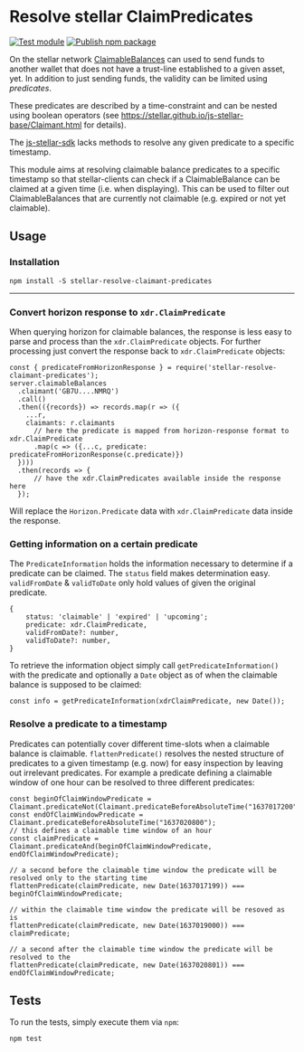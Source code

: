 # Resolve stellar ClaimPredicates

[![Test module](https://github.com/hanseartic/stellar-resolve-claimant-predicates/actions/workflows/test.yml/badge.svg?branch=develop)](https://github.com/hanseartic/stellar-resolve-claimant-predicates/actions/workflows/test.yml)
[![Publish npm package](https://github.com/hanseartic/stellar-resolve-claimant-predicates/actions/workflows/npm.yml/badge.svg)](https://github.com/hanseartic/stellar-resolve-claimant-predicates/actions/workflows/npm.yml)

On the stellar network [ClaimableBalances](https://stellar.github.io/js-stellar-base/Claimant.html) can used to send 
funds to another wallet that does not have a trust-line established to a given asset, yet.
In addition to just sending funds, the validity can be limited using *predicates*.

These predicates are described by a time-constraint and can be nested using boolean operators (see
https://stellar.github.io/js-stellar-base/Claimant.html for details).  

The [js-stellar-sdk](https://stellar.github.io/js-stellar-sdk/) lacks methods to resolve any given
predicate to a specific timestamp.

This module aims at resolving claimable balance predicates to a specific timestamp so that stellar-clients
can check if a ClaimableBalance can be claimed at a given time (i.e. when displaying).
This can be used to filter out ClaimableBalances that are currently not claimable (e.g. expired or not yet claimable).

## Usage

### Installation

    npm install -S stellar-resolve-claimant-predicates

----
### Convert horizon response to `xdr.ClaimPredicate`
When querying horizon for claimable balances, the response is less easy to parse and process than the
`xdr.ClaimPredicate` objects. For further processing just convert the response back to `xdr.ClaimPredicate` objects:

    const { predicateFromHorizonResponse } = require('stellar-resolve-claimant-predicates');
    server.claimableBalances
      .claimant('GB7U....NMRQ')
      .call()
      .then(({records}) => records.map(r => ({
        ...r,
        claimants: r.claimants
          // here the predicate is mapped from horizon-response format to xdr.ClaimPredicate
          .map(c => ({...c, predicate: predicateFromHorizonResponse(c.predicate)})
      })))
      .then(records => {
          // have the xdr.ClaimPredicates available inside the response here 
      });

Will replace the `Horizon.Predicate` data with `xdr.ClaimPredicate` data inside the response. 

### Getting information on a certain predicate
The `PredicateInformation` holds the information necessary to determine if a predicate can be claimed.
The `status` field makes determination easy. `validFromDate` & `validToDate` only hold values of given
the original predicate.

    {
        status: 'claimable' | 'expired' | 'upcoming';
        predicate: xdr.ClaimPredicate,
        validFromDate?: number,
        validToDate?: number,
    }

To retrieve the information object simply call `getPredicateInformation()` with the predicate and optionally
a `Date` object as of when the claimable balance is supposed to be claimed:

    const info = getPredicateInformation(xdrClaimPredicate, new Date());

### Resolve a predicate to a timestamp
Predicates can potentially cover different time-slots when a claimable balance is claimable.
`flattenPredicate()` resolves the nested structure of predicates to a given timestamp (e.g. now)
for easy inspection by leaving out irrelevant predicates. For example a predicate defining a claimable window of one hour can be resolved
to three different predicates:

    const beginOfClaimWindowPredicate = Claimant.predicateNot(Claimant.predicateBeforeAbsoluteTime("1637017200"));
    const endOfClaimWindowPredicate = Claimant.predicateBeforeAbsoluteTime("1637020800");
    // this defines a claimable time window of an hour
    const claimPredicate = Claimant.predicateAnd(beginOfClaimWindowPredicate, endOfClaimWindowPredicate);

    // a second before the claimable time window the predicate will be resolved only to the starting time 
    flattenPredicate(claimPredicate, new Date(1637017199)) === beginOfClaimWindowPredicate;
    
    // within the claimable time window the predicate will be resoved as is
    flattenPredicate(claimPredicate, new Date(1637019000)) === claimPredicate;

    // a second after the claimable time window the predicate will be resolved to the 
    flattenPredicate(claimPredicate, new Date(1637020801)) === endOfClaimWindowPredicate;


## Tests
To run the tests, simply execute them via `npm`:

    npm test